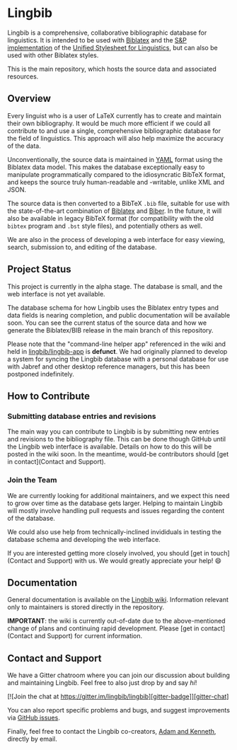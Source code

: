 # Lingbib

Lingbib is a comprehensive, collaborative bibliographic database for linguistics.
It is intended to be used with [Biblatex][biblatex] and the [S&P implementation][uss-biblatex] of the [Unified Stylesheet for Linguistics][uss], but can also be used with other Biblatex styles.

This is the main repository, which hosts the source data and associated resources.


## Overview

Every linguist who is a user of LaTeX currently has to create and maintain their own bibliography.
It would be much more efficient if we could all contribute to and use a single, comprehensive bibliographic database for the field of linguistics.
This approach will also help maximize the accuracy of the data.

Unconventionally, the source data is maintained in [YAML][yaml] format using the Biblatex data model.
This makes the database exceptionally easy to manipulate programmatically compared to the idiosyncratic BibTeX format, and keeps the source truly human-readable and -writable, unlike XML and JSON.

The source data is then converted to a BibTeX `.bib` file, suitable for use with the state-of-the-art combination of [Biblatex][biblatex] and [Biber][biber].
In the future, it will also be available in legacy BibTeX format (for compatibility with the old `bibtex` program and `.bst` style files), and potentially others as well.

We are also in the process of developing a web interface for easy viewing, search, submission to, and editing of the database.


## Project Status

This project is currently in the alpha stage.
The database is small, and the web interface is not yet available.

The database schema for how Lingbib uses the Biblatex entry types and data fields is nearing completion, and public documentation will be available soon.
You can see the current status of the source data and how we generate the Biblatex/BIB release in the main branch of this repository.

Please note that the "command-line helper app" referenced in the wiki and held in [lingbib/lingbib-app][app] is **defunct**.
We had originally planned to develop a system for syncing the Lingbib database with a personal database for use with Jabref and other desktop reference managers, but this has been postponed indefinitely.


## How to Contribute

### Submitting database entries and revisions

The main way you can contribute to Lingbib is by submitting new entries and revisions to the bibliography file.
This can be done though GitHub until the Lingbib web interface is available.
Details on how to do this will be posted in the wiki soon.
In the meantime, would-be contributors should [get in contact](Contact and Support).

### Join the Team

We are currently looking for additional maintainers, and we expect this need to grow over time as the database gets larger. 
Helping to maintain Lingbib will mostly involve handling pull requests and issues regarding the content of the database.

We could also use help from technically-inclined invididuals in testing the database schema and developing the web interface.

If you are interested getting more closely involved, you should [get in touch](Contact and Support) with us.
We would greatly appreciate your help! :smile:


## Documentation

General documentation is available on the [Lingbib wiki][wiki].
Information relevant only to maintainers is stored directly in the repository.

**IMPORTANT**: the wiki is currently out-of-date due to the above-mentioned change of plans and continuing rapid development.
Please [get in contact](Contact and Support) for current information.


## Contact and Support

We have a Gitter chatroom where you can join our discussion about building and maintaining Lingbib.
Feel free to also just drop by and say *hi*!

[![Join the chat at https://gitter.im/lingbib/lingbib][gitter-badge]][gitter-chat]

You can also report specific problems and bugs, and suggest improvements via [GitHub issues][issues].

Finally, feel free to contact the Lingbib co-creators, [Adam and Kenneth][email], directly by email.


[app]: https://github.com/lingbib/lingbib-app
[biblatex]: https://www.ctan.org/pkg/biblatex
[biber]: http://biblatex-biber.sourceforge.net/
[email]: mailto:adam.liter@gmail.com,khanson679@gmail.com
[for-contributors]: https://github.com/lingbib/lingbib/wiki/For-contributors
[for-maintainers]: https://github.com/lingbib/lingbib/wiki/For-maintainers
[getting-started]: https://github.com/lingbib/lingbib/wiki/Getting-started
[git]: http://git-scm.com/
[gitter-chat]: https://gitter.im/lingbib/support?utm_source=badge&utm_medium=badge&utm_campaign=pr-badge&utm_content=badge
[gitter-badge]: https://badges.gitter.im/Join%20Chat.svg
[issues]: https://github.com/lingbib/lingbib/issues
[uss-biblatex]: https://github.com/semprag/biblatex-sp-unified
[uss]: http://celxj.org/downloads/UnifiedStyleSheet.pdf
[wiki]: https://github.com/lingbib/lingbib/wiki
[yaml]: http://yaml.org/
